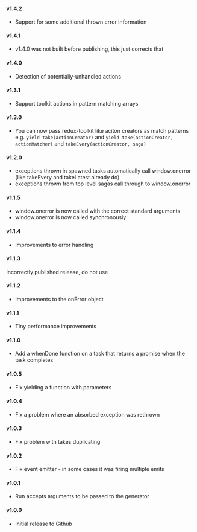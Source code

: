 #### v1.4.2
* Support for some additional thrown error information

#### v1.4.1
* v1.4.0 was not built before publishing, this just corrects that

#### v1.4.0
* Detection of potentially-unhandled actions

#### v1.3.1

* Support toolkit actions in pattern matching arrays

#### v1.3.0

* You can now pass redux-toolkit like aciton creators as match patterns e.g.
  `yield take(actionCreator)` and `yield take(actionCreator, actionMatcher)` and `takeEvery(actionCreator, saga)`

#### v1.2.0

* exceptions thrown in spawned tasks automatically call window.onerror (like takeEvery and takeLatest already do)
* exceptions thrown from top level sagas call through to window.onerror

#### v1.1.5

+ window.onerror is now called with the correct standard arguments
+ window.onerror is now called synchronously

#### v1.1.4

+ Improvements to error handling

#### v1.1.3

Incorrectly published release, do not use

#### v1.1.2

+ Improvements to the onError object

#### v1.1.1

+ Tiny performance improvements

#### v1.1.0

+ Add a whenDone function on a task that returns a promise when the task completes

#### v1.0.5

+ Fix yielding a function with parameters

#### v1.0.4

+ Fix a problem where an absorbed exception was rethrown

#### v1.0.3

+ Fix problem with takes duplicating

#### v1.0.2

+ Fix event emitter - in some cases it was firing multiple emits

#### v1.0.1

+ Run accepts arguments to be passed to the generator

#### v1.0.0

+ Initial release to Github
